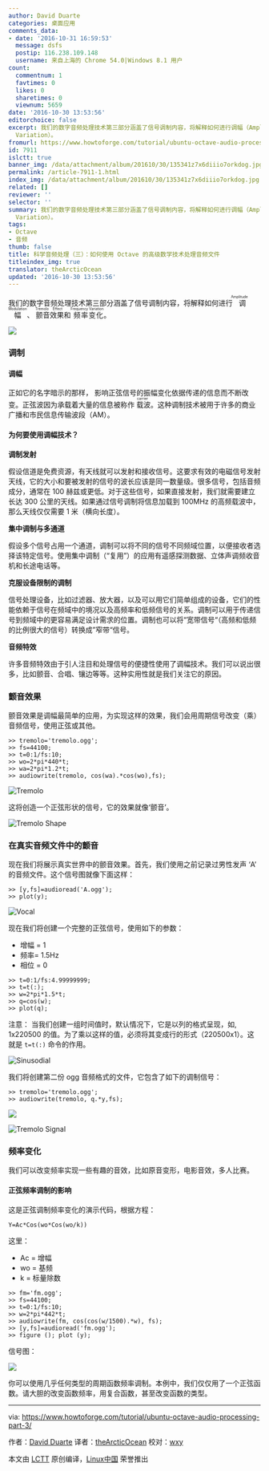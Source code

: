 ```yaml
---
author: David Duarte
categories: 桌面应用
comments_data:
- date: '2016-10-31 16:59:53'
  message: dsfs
  postip: 116.238.109.148
  username: 来自上海的 Chrome 54.0|Windows 8.1 用户
count:
  commentnum: 1
  favtimes: 0
  likes: 0
  sharetimes: 0
  viewnum: 5659
date: '2016-10-30 13:53:56'
editorchoice: false
excerpt: 我们的数字音频处理技术第三部分涵盖了信号调制内容，将解释如何进行调幅（Amplitude Modulation）、颤音效果（Tremolo Effect）和频率变化（Frequency
  Variation）。
fromurl: https://www.howtoforge.com/tutorial/ubuntu-octave-audio-processing-part-3/
id: 7911
islctt: true
banner_img: /data/attachment/album/201610/30/135341z7x6diiio7orkdog.jpg
permalink: /article-7911-1.html
index_img: /data/attachment/album/201610/30/135341z7x6diiio7orkdog.jpg.thumb.jpg
related: []
reviewer: ''
selector: ''
summary: 我们的数字音频处理技术第三部分涵盖了信号调制内容，将解释如何进行调幅（Amplitude Modulation）、颤音效果（Tremolo Effect）和频率变化（Frequency
  Variation）。
tags:
- Octave
- 音频
thumb: false
title: 科学音频处理（三）：如何使用 Octave 的高级数学技术处理音频文件
titleindex_img: true
translator: theArcticOcean
updated: '2016-10-30 13:53:56'
---
```


我们的数字音频处理技术第三部分涵盖了信号调制内容，将解释如何进行<ruby> 调幅 <rp>  （ </rp> <rt>  Amplitude Modulation </rt> <rp>  ） </rp></ruby>、<ruby> 颤音效果 <rp>  （ </rp> <rt>  Tremolo Effect </rt> <rp>  ） </rp></ruby>和<ruby> 频率变化 <rp>  （ </rp> <rt>  Frequency Variation </rt> <rp>  ） </rp></ruby>。


![](/data/attachment/album/201610/30/135341z7x6diiio7orkdog.jpg)


### 调制


#### 调幅


正如它的名字暗示的那样， 影响正弦信号的振幅变化依据传递的信息而不断改变。正弦波因为承载着大量的信息被称作<ruby> 载波 <rp>  （ </rp> <rt>  carrier </rt> <rp>  ） </rp></ruby>。这种调制技术被用于许多的商业广播和市民信息传输波段（AM）。


#### 为何要使用调幅技术？


**调制发射**


假设信道是免费资源，有天线就可以发射和接收信号。这要求有效的电磁信号发射天线，它的大小和要被发射的信号的波长应该是同一数量级。很多信号，包括音频成分，通常在 100 赫兹或更低。对于这些信号，如果直接发射，我们就需要建立长达 300 公里的天线。如果通过信号调制将信息加载到 100MHz 的高频载波中，那么天线仅仅需要 1 米（横向长度）。


**集中调制与多通道**


假设多个信号占用一个通道，调制可以将不同的信号不同频域位置，以便接收者选择该特定信号。使用集中调制（“复用”）的应用有遥感探测数据、立体声调频收音机和长途电话等。


**克服设备限制的调制**


信号处理设备，比如过滤器、放大器，以及可以用它们简单组成的设备，它们的性能依赖于信号在频域中的境况以及高频率和低频信号的关系。调制可以用于传递信号到频域中的更容易满足设计需求的位置。调制也可以将“宽带信号“（高频和低频的比例很大的信号）转换成”窄带“信号。


**音频特效**


许多音频特效由于引人注目和处理信号的便捷性使用了调幅技术。我们可以说出很多，比如颤音、合唱、镶边等等。这种实用性就是我们关注它的原因。


### 颤音效果


颤音效果是调幅最简单的应用，为实现这样的效果，我们会用周期信号改变（乘）音频信号，使用正弦或其他。



```
>> tremolo='tremolo.ogg';
>> fs=44100;
>> t=0:1/fs:10;
>> wo=2*pi*440*t;
>> wa=2*pi*1.2*t;
>> audiowrite(tremolo, cos(wa).*cos(wo),fs);

```

![Tremolo](/data/attachment/album/201610/30/135359izvjvv5vxuoqv1vo.png)


这将创造一个正弦形状的信号，它的效果就像‘颤音’。


![Tremolo Shape](/data/attachment/album/201610/30/135402zgdkml8fg9alf8f0.png)


### 在真实音频文件中的颤音


现在我们将展示真实世界中的颤音效果。首先，我们使用之前记录过男性发声 ‘A’ 的音频文件。这个信号图就像下面这样：



```
>> [y,fs]=audioread('A.ogg');
>> plot(y);

```

![Vocal](/data/attachment/album/201610/30/135405t9h99c7qhnqcbon7.png)


现在我们将创建一个完整的正弦信号，使用如下的参数：


* 增幅 = 1
* 频率= 1.5Hz
* 相位 = 0



```
>> t=0:1/fs:4.99999999;
>> t=t(:);
>> w=2*pi*1.5*t;
>> q=cos(w);
>> plot(q);

```

注意： 当我们创建一组时间值时，默认情况下，它是以列的格式呈现，如, 1x220500 的值。为了乘以这样的值，必须将其变成行的形式（220500x1）。这就是 `t=t(:)` 命令的作用。


![Sinusodial](/data/attachment/album/201610/30/135406adpz3zei2e0dte18.png)


我们将创建第二份 ogg 音频格式的文件，它包含了如下的调制信号：



```
>> tremolo='tremolo.ogg';
>> audiowrite(tremolo, q.*y,fs);

```

![](/data/attachment/album/201610/30/135409pqw9w9nfn1rmkafn.png)


![Tremolo Signal](/data/attachment/album/201610/30/135412tgemjrmmjp78mkbo.png)


### 频率变化


我们可以改变频率实现一些有趣的音效，比如原音变形，电影音效，多人比赛。


#### 正弦频率调制的影响


这是正弦调制频率变化的演示代码，根据方程：



```
Y=Ac*Cos(wo*Cos(wo/k))

```

这里：


* Ac = 增幅
* wo = 基频
* k = 标量除数



```
>> fm='fm.ogg';
>> fs=44100;
>> t=0:1/fs:10;
>> w=2*pi*442*t;
>> audiowrite(fm, cos(cos(w/1500).*w), fs);
>> [y,fs]=audioread('fm.ogg');
>> figure (); plot (y);

```

信号图：


![](/data/attachment/album/201610/30/135418dp1pa696npwnle6z.png)


你可以使用几乎任何类型的周期函数频率调制。本例中，我们仅仅用了一个正弦函数。请大胆的改变函数频率，用复合函数，甚至改变函数的类型。




---


via: <https://www.howtoforge.com/tutorial/ubuntu-octave-audio-processing-part-3/>


作者：[David Duarte](https://www.howtoforge.com/tutorial/ubuntu-octave-audio-processing-part-3/) 译者：[theArcticOcean](https://github.com/theArcticOcean) 校对：[wxy](https://github.com/wxy)


本文由 [LCTT](https://github.com/LCTT/TranslateProject) 原创编译，[Linux中国](https://linux.cn/) 荣誉推出